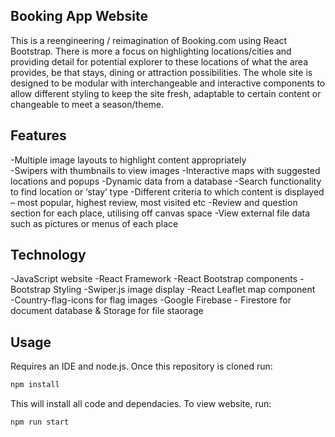 ## Booking App Website

This is a reengineering / reimagination of Booking.com using React Bootstrap. There is more a focus on highlighting locations/cities and providing detail for potential explorer to these locations of what the area provides, be that stays, dining or attraction possibilities. The whole site is designed to be modular with interchangeable and interactive components to allow different styling to keep the site fresh, adaptable to certain content or changeable to meet a season/theme. 

## Features

-Multiple image layouts to highlight content appropriately  
-Swipers with thumbnails to view images 
-Interactive maps with suggested locations and popups 
-Dynamic data from a database 
-Search functionality to find location or ‘stay’ type 
-Different criteria to which content is displayed – most popular, highest review, most visited etc 
-Review and question section for each place, utilising off canvas space 
-View external file data such as pictures or menus of each place

## Technology

-JavaScript website 
-React Framework 
-React Bootstrap components 
-Bootstrap Styling 
-Swiper.js image display 
-React Leaflet map component  
-Country-flag-icons for flag images 
-Google Firebase - Firestore for document database & Storage for file staorage

## Usage

Requires an IDE and node.js. Once this repository is cloned run:
```bash
npm install
```
This will install all code and dependacies. To view website, run:
```bash
npm run start
```
